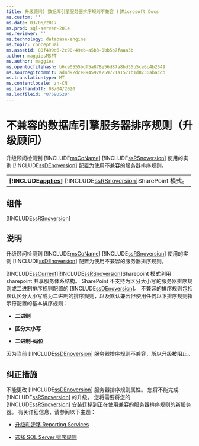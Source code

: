 ```yaml
---
title: 升级顾问) 数据库引擎服务器排序规则不兼容 (|Microsoft Docs
ms.custom: ''
ms.date: 03/06/2017
ms.prod: sql-server-2014
ms.reviewer: ''
ms.technology: database-engine
ms.topic: conceptual
ms.assetid: 80f499d6-2c90-49eb-a5b3-0bb5b7faaa3b
author: maggiesMSFT
ms.author: maggies
ms.openlocfilehash: b6ce0555bdf5a878e56d87a8bd55b5ce6c4b2649
ms.sourcegitcommit: ad4d92dce894592a259721a1571b1d8736abacdb
ms.translationtype: MT
ms.contentlocale: zh-CN
ms.lasthandoff: 08/04/2020
ms.locfileid: "87590528"
---
```

# <a name="incompatible-database-engine-server-collation-upgrade-advisor"></a>不兼容的数据库引擎服务器排序规则（升级顾问）
  升级顾问检测到 [!INCLUDE[msCoName](../../includes/msconame-md.md)] [!INCLUDE[ssRSnoversion](../../includes/ssrsnoversion-md.md)] 使用的实例 [!INCLUDE[ssDEnoversion](../../includes/ssdenoversion-md.md)] 配置为使用不兼容的服务器排序规则。  
  
||  
|-|  
|**[!INCLUDE[applies](../../includes/applies-md.md)]**  [!INCLUDE[ssRSnoversion](../../includes/ssrsnoversion-md.md)]SharePoint 模式。|  
  
## <a name="component"></a>组件  
 [!INCLUDE[ssRSnoversion](../../includes/ssrsnoversion-md.md)]  
  
## <a name="description"></a>说明  
 升级顾问检测到 [!INCLUDE[msCoName](../../includes/msconame-md.md)] [!INCLUDE[ssRSnoversion](../../includes/ssrsnoversion-md.md)] 使用的实例 [!INCLUDE[ssDEnoversion](../../includes/ssdenoversion-md.md)] 配置为使用不兼容的服务器排序规则。  
  
 [!INCLUDE[ssCurrent](../../includes/sscurrent-md.md)][!INCLUDE[ssRSnoversion](../../includes/ssrsnoversion-md.md)]Sharepoint 模式利用 sharepoint 共享服务体系结构。 SharePoint 不支持为区分大小写的服务器排序规则或二进制排序规则配置的 [!INCLUDE[ssDEnoversion](../../includes/ssdenoversion-md.md)]。 不兼容的排序规则包括默认区分大小写或为二进制的排序规则，以及默认兼容但使用任何以下排序规则指示符配置的基本排序规则：  
  
-   **二进制**  
  
-   **区分大小写**  
  
-   **二进制-码位**  
  
 因为当前 [!INCLUDE[ssDEnoversion](../../includes/ssdenoversion-md.md)] 服务器排序规则不兼容，所以升级被阻止。  
  
## <a name="corrective-action"></a>纠正措施  
 不能更改 [!INCLUDE[ssDEnoversion](../../includes/ssdenoversion-md.md)] 服务器排序规则属性。 您将不能完成 [!INCLUDE[ssRSnoversion](../../includes/ssrsnoversion-md.md)] 的升级。 您将需要将您的 [!INCLUDE[ssRSnoversion](../../includes/ssrsnoversion-md.md)] 安装迁移到正在使用兼容的服务器排序规则的新服务器。 有关详细信息，请参阅以下主题：  
  
-   [升级和迁移 Reporting Services](https://go.microsoft.com/fwlink/?LinkId=233227)  
  
-   [选择 SQL Server 排序规则](https://go.microsoft.com/fwlink/?LinkId=233226)  
  
  
